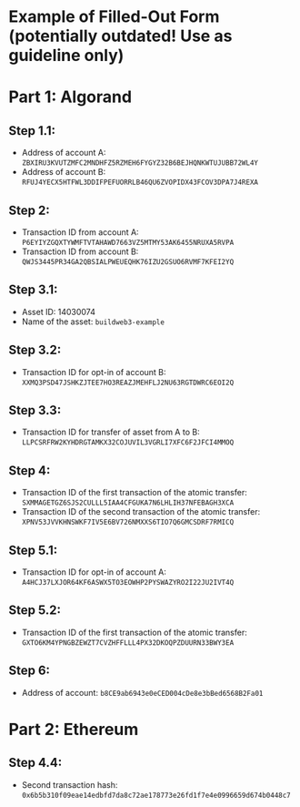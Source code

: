# Example of Filled-Out Form (potentially outdated! Use as guideline only)

# Part 1: Algorand

## Step 1.1:

* Address of account A: `ZBXIRU3KVUTZMFC2MNDHFZ5RZMEH6FYGYZ32B6BEJHQNKWTUJUBB72WL4Y`
* Address of account B: `RFUJ4YECX5HTFWL3DDIFPEFUORRLB46QU6ZVOPIDX43FCOV3DPA7J4REXA`

## Step 2:

* Transaction ID from account A: `P6EYIYZGQXTYWMFTVTAHAWD7663VZ5MTMY53AK6455NRUXA5RVPA`
* Transaction ID from account B: `QWJS3445PR34GA2QBSIALPWEUEQHK76IZU2GSUO6RVMF7KFEI2YQ`

## Step 3.1:

* Asset ID: 14030074
* Name of the asset: `buildweb3-example`

## Step 3.2:

* Transaction ID for opt-in of account B: `XXMQ3PSD47JSHKZJTEE7HO3REAZJMEHFLJ2NU63RGTDWRC6EOI2Q`

## Step 3.3:

* Transaction ID for transfer of asset from A to B: `LLPCSRFRW2KYHDRGTAMKX32COJUVIL3VGRLI7XFC6F2JFCI4MMOQ`

## Step 4:

* Transaction ID of the first transaction of the atomic transfer: `SXMMAGETGZ6SJS2CULLL5IAA4CFGUKA7N6LHLIH37NFEBAGH3XCA`
* Transaction ID of the second transaction of the atomic transfer:
`XPNV53JVVKHNSWKF7IV5E6BV726NMXXS6TIO7Q6GMCSDRF7RMICQ`

## Step 5.1:

* Transaction ID for opt-in of account A: `A4HCJ37LXJOR64KF6ASWX5TO3EOWHP2PYSWAZYRO2I22JU2IVT4Q`

## Step 5.2:

* Transaction ID of the first transaction of the atomic transfer: `GXTO6KM4YPNGBZEWZT7CVZHFFLLL4PX32DKOQPZDUURN33BWY3EA`

## Step 6:

* Address of account: `b8CE9ab6943e0eCED004cDe8e3bBed6568B2Fa01`

# Part 2: Ethereum

## Step 4.4:

* Second transaction hash: `0x6b5b310f09eae14edbfd7da8c72ae178773e26fd1f7e4e0996659d674b0448c7`
